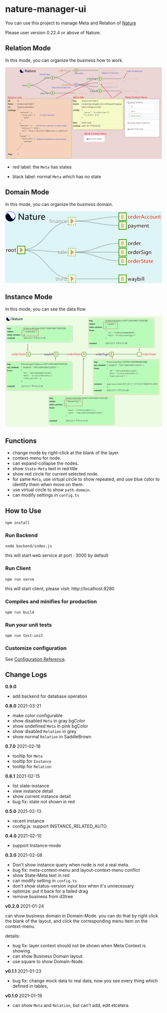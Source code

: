 # nature-manager-ui

You can use this project to manage Meta and Relation of [Nature](https://github.com/llxxbb/Nature) 

Please user version 0.22.4 or above of Nature.

## Relation Mode

In this mode, you can organize the business how to work.

![main](doc/relation.png?raw=true)

- red label: the `Meta` has states

- black label: normal `Meta` which has no state

## Domain Mode

In this mode, you can organize the business domain.

![main](doc/domain.png?raw=true)

## Instance Mode

In this mode, you can see the data flow

![main](doc/instance.png?raw=true)

## Functions

- change mode by right-click at the blank of the layer.
- context-menu for node.
- can expand-collapse the nodes.
- show `State-Meta` text in red title
- show red circle for current selected node.
- for same `Meta`, use virtual circle to show repeated, and use blue color to identify them when move on them.
- use virtual circle to show `path-domain`.
- can modify settings in `config.ts`
## How to Use

```
npm install
```

### Run Backend

```shell
node backend/index.js
```

this will start web service at port : 3000 by default

### Run Client

```
npm run serve
```

this will start client, please visit: http://localhost:8280

### Compiles and minifies for production

```
npm run build
```

### Run your unit tests

```
npm run test:unit
```

### Customize configuration

See [Configuration Reference](https://cli.vuejs.org/config/).

## Change Logs

**0.9.0** 

- add backend for database operation

**0.8.0** 2021-03-21

- make color configurable
- show disabled `Meta` in gray bgColor
- show undefined `Meta` in pink bgColor
- show disabled `Relation` in grey
- show normal `Relation` in SaddleBrown

**0.7.0**  2021-02-18

- tooltip for `Meta`
- tooltip for `Instance`
- tooltip for `Relation`

**0.6.1** 2021-02-15

- list state-instance
- view instance detail
- show current instance detail
- bug fix: state not shown in red

**0.5.0** 2021-02-13

- recent instance
- config.js: support INSTANCE_RELATED_AUTO

**0.4.0** 2021-02-10

- support Instance-mode

**0.3.0** 2021-02-08

- Don't show instance query when node is not a real meta.
- bug fix: meta-context-menu and layout-context-menu conflict
- show State-Meta text in red 
- can modify setting in `config.ts`
- don't show status-version input box when it's unnecessary
- optimize: put it back for a failed drag
- remove business from d3tree

**v0.2.0** 2021-01-24

can show business domain in Domain-Mode. you can do that by right click the blank of the layout, and click the corresponding menu item on the context-menu.

details:

- bug fix: layer context should not be shown when Meta Context is showing.
- can show Business Domain layout.
- use square to show Domain-Node.

**v0.1.1** 2021-01-23

- bug fix: change mock data to real data, now you see every thing which defined in tables, 

**v0.1.0** 2021-01-19

- can show `Meta` and `Relation`, but can't add, edit etcetera.



